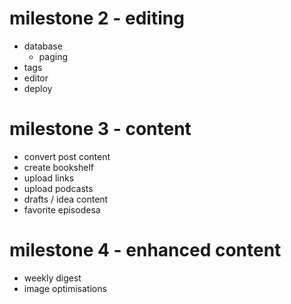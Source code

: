 # milestone 2 - editing

* database
  * paging
* tags
* editor
* deploy

# milestone 3 - content

* convert post content
* create bookshelf
* upload links
* upload podcasts
* drafts / idea content
* favorite episodesa

# milestone 4 - enhanced content

* weekly digest
* image optimisations